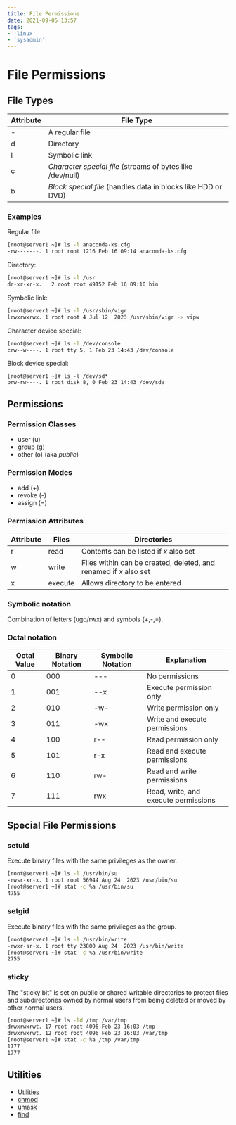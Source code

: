 ```yaml
---
title: File Permissions
date: 2021-09-05 13:57
tags:
- 'linux'
- 'sysadmin'
---
```


# File Permissions

## File Types

| Attribute | File Type                                                     |
| --------- | ------------------------------------------------------------- |
| -         | A regular file                                                |
| d         | Directory                                                     |
| l         | Symbolic link                                                 |
| c         | *Character special file* (streams of bytes like /dev/null)    |
| b         | *Block special file* (handles data in blocks like HDD or DVD) |

### Examples

Regular file:

```bash
[root@server1 ~]# ls -l anaconda-ks.cfg 
-rw-------. 1 root root 1216 Feb 16 09:14 anaconda-ks.cfg
```

Directory:

```bash
[root@server1 ~]# ls -l /usr
dr-xr-xr-x.   2 root root 49152 Feb 16 09:10 bin
```

Symbolic link:

```bash
[root@server1 ~]# ls -l /usr/sbin/vigr
lrwxrwxrwx. 1 root root 4 Jul 12  2023 /usr/sbin/vigr -> vipw
```

Character device special:

```bash
[root@server1 ~]# ls -l /dev/console
crw--w----. 1 root tty 5, 1 Feb 23 14:43 /dev/console
```

Block device special:

```
[root@server1 ~]# ls -l /dev/sd*
brw-rw----. 1 root disk 8, 0 Feb 23 14:43 /dev/sda
```

## Permissions

### Permission Classes

* user (u)
* group (g)
* other (o) (aka _public_)

### Permission Modes

* add (+)
* revoke (-)
* assign (=)

### Permission Attributes

| Attribute | Files   | Directories                                                       | 
| --------- | ------- | ----------------------------------------------------------------- |
| r         | read    | Contents can be listed if *x* also set                            |
| w         | write   | Files within can be created, deleted, and renamed if *x* also set |
| x         | execute | Allows directory to be entered                                    |

### Symbolic notation

Combination of letters (ugo/rwx) and symbols (+,-,=).

### Octal notation

| Octal Value | Binary Notation | Symbolic Notation | Explanation                          |
| ----------- | --------------- | ----------------- | ------------------------------------ |
| 0           | 000             | ---               | No permissions                       |
| 1           | 001             | --x               | Execute permission only              |
| 2           | 010             | -w-               | Write permission only                |
| 3           | 011             | -wx               | Write and execute permissions        |
| 4           | 100             | r--               | Read permission only                 |
| 5           | 101             | r-x               | Read and execute permissions         |
| 6           | 110             | rw-               | Read and write permissions           |
| 7           | 111             | rwx               | Read, write, and execute permissions |

## Special File Permissions

### setuid

Execute binary files with the same privileges as the owner.

```bash
[root@server1 ~]# ls -l /usr/bin/su
-rwsr-xr-x. 1 root root 56944 Aug 24  2023 /usr/bin/su
[root@server1 ~]# stat -c %a /usr/bin/su
4755
```

### setgid

Execute binary files with the same privileges as the group.

```bash
[root@server1 ~]# ls -l /usr/bin/write
-rwxr-sr-x. 1 root tty 23800 Aug 24  2023 /usr/bin/write
[root@server1 ~]# stat -c %a /usr/bin/write
2755
```

### sticky

The "sticky bit" is set on public or shared writable directories to protect files and subdirectories owned by normal users from being deleted or moved by other normal users.

```bash
[root@server1 ~]# ls -ld /tmp /var/tmp
drwxrwxrwt. 17 root root 4096 Feb 23 16:03 /tmp
drwxrwxrwt. 12 root root 4096 Feb 23 16:03 /var/tmp
[root@server1 ~]# stat -c %a /tmp /var/tmp
1777
1777
```

## Utilities

* [Utilities](20210919173649-linux-utilities.md)
* [chmod](20200628184910-chmod.md)
* [umask](20210905082726-umask.md)
* [find](20210905081005-find.md)